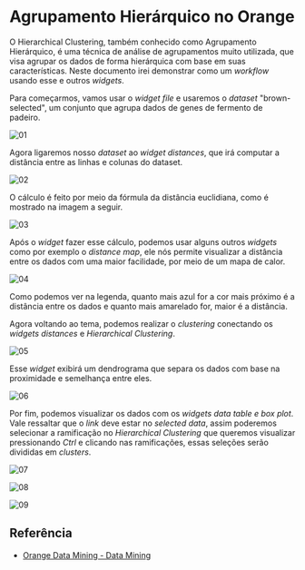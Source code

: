 ﻿# Agrupamento Hierárquico no Orange

O Hierarchical Clustering, também conhecido como Agrupamento Hierárquico, é uma técnica de análise de agrupamentos muito utilizada, que visa agrupar os dados de forma hierárquica com base em suas características. Neste documento irei demonstrar como um *workflow* usando esse e outros *widgets*.

Para começarmos, vamos usar o *widget* *file* e usaremos o *dataset*  "brown-selected", um conjunto que agrupa dados de genes de fermento de padeiro. 

![01](https://i.imgur.com/m6sGeAd.png)

Agora ligaremos nosso *dataset* ao  *widget distances*, que irá computar a distância entre as linhas e colunas do dataset.

![02](https://i.imgur.com/aExadpP.png)
 
 O cálculo é feito por meio da fórmula da distância euclidiana, como é mostrado na imagem a seguir.
 
![03](https://i.imgur.com/CIRRBaV.png)

Após o *widget* fazer esse cálculo, podemos usar alguns outros *widgets* como por exemplo o *distance map*, ele nós permite visualizar a distância entre os dados com uma maior facilidade, por meio de um mapa de calor.

![04](https://i.imgur.com/MQ0kXUa.png)


Como podemos ver na legenda, quanto mais azul for a cor mais próximo é a distância entre os dados e quanto mais amarelado for, maior é a distância. 

Agora voltando ao tema, podemos realizar o *clustering* conectando os *widgets distances* e *Hierarchical Clustering*.

![05](https://i.imgur.com/lMv5RjG.png)

Esse *widget* exibirá um dendrograma que separa os dados com base na proximidade e semelhança entre eles.

![06](https://i.imgur.com/ihDUG71.png)

Por fim, podemos visualizar os dados com os *widgets data table e box plot*. Vale ressaltar que o *link* deve estar no *selected data*, assim poderemos selecionar a ramificação no *Hierarchical Clustering* que queremos visualizar pressionando *Ctrl* e clicando nas ramificações, essas seleções serão divididas em *clusters*.

![07](https://i.imgur.com/U8tM4ww.png)

![08](https://i.imgur.com/U5nwJb4.png)

![09](https://i.imgur.com/eLmmnkT.png)


## Referência
- <a href="https://orangedatamining.com">Orange Data Mining - Data Mining</a>



